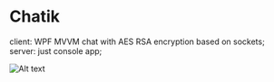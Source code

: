 # Chatik

client: WPF MVVM chat with AES RSA encryption based on sockets;<br>
server: just console app;

![Alt text](Screenshots/Chatik1.png)
